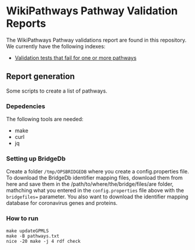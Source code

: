 # WikiPathways Pathway Validation Reports

The WikiPathways Pathway validations report are found in this repository. We currently have the following indexes:

* [Validation tests that fail for one or more pathways](https://www.wikipathways.org/wikipathways-collection/index2)

## Report generation

Some scripts to create a list of pathways.

### Depedencies

The following tools are needed:

* make
* curl
* jq

### Setting up BridgeDb

Create a folder `/tmp/OPSBRIDGEDB` where you create a config.properties file. To download the BridgeDb identifier mapping files,
download them from here and save them in the /path/to/where/the/bridge/files/are folder, mathching what you entered in the
`config.properties` file above with the `bridgefiles=` parameter. You also want to download the identifier mapping database for
coronavirus genes and proteins.

### How to run

```shell
make updateGPMLS
make -B pathways.txt
nice -20 make -j 4 rdf check
```

